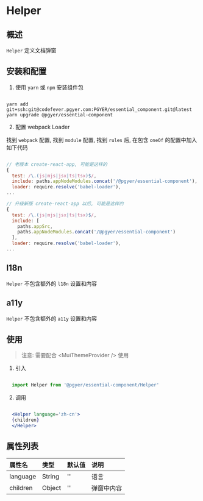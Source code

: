 # Helper

## 概述

`Helper` 定义文档弹窗

## 安装和配置

1. 使用 `yarn` 或 `npm` 安装组件包

```shell

yarn add git+ssh:git@codefever.pgyer.com:PGYER/essential_component.git@latest
yarn upgrade @pgyer/essential-component

```

2. 配置 webpack Loader

找到 `webpack` 配置, 找到 `module` 配置, 找到 `rules` 后, 在包含 `oneOf` 的配置中加入如下代码

```javascript

// 老版本 create-react-app, 可能是这样的
{
  test: /\.(js|mjs|jsx|ts|tsx)$/,
  include: paths.appNodeModules.concat('/@pgyer/essential-component'),
  loader: require.resolve('babel-loader'),
...

// 升级新版 create-react-app 以后, 可能是这样的
{
  test: /\.(js|mjs|jsx|ts|tsx)$/,
  include: [
    paths.appSrc,
    paths.appNodeModules.concat('/@pgyer/essential-component')
  ],
  loader: require.resolve('babel-loader'),
...

```

## l18n

`Helper` 不包含额外的 `l18n` 设置和内容

## a11y

`Helper` 不包含额外的 `a11y` 设置和内容

## 使用

> 注意: 需要配合 &lt;MuiThemeProvider /&gt; 使用

1. 引入

```javascript

  import Helper from '@pgyer/essential-component/Helper'

```

2. 调用

```jsx

  <Helper language='zh-cn'>
  {children}
  </Helper>

```

## 属性列表

| 属性名 | 类型 | 默认值 | 说明 |
| :---- | :---- | :---- | :---- |
| language  | String | '' | 语言 |
| children  | Object | '' | 弹窗中内容 |
